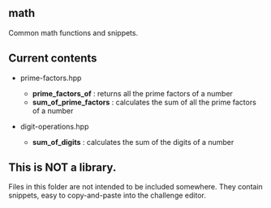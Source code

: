 ## math
Common math functions and snippets.

## Current contents

* prime-factors.hpp
  * __prime_factors_of__ : returns all the prime factors of a number
  * __sum_of_prime_factors__ : calculates the sum of all the prime factors of a number

* digit-operations.hpp
  * __sum_of_digits__ : calculates the sum of the digits of a number

## This is NOT a library.
Files in this folder are not intended to be included somewhere. They contain snippets, easy to copy-and-paste into the challenge editor.
